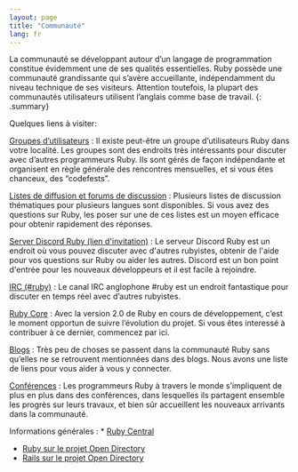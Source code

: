 ```yaml
---
layout: page
title: "Communauté"
lang: fr
---
```


La communauté se développant autour d’un langage de programmation
constitue évidemment une de ses qualités essentielles. Ruby possède une
communauté grandissante qui s’avère accueillante, indépendamment du
niveau technique de ses visiteurs. Attention toutefois, la plupart des
communautés utilisateurs utilisent l’anglais comme base de travail.
{: .summary}

Quelques liens à visiter:

[Groupes d’utilisateurs](user-groups/)
: Il existe peut-être un groupe d’utilisateurs Ruby dans votre localité.
  Les groupes sont des endroits très intéressants pour discuter avec
  d’autres programmeurs Ruby. Ils sont gérés de façon indépendante et
  organisent en règle générale des rencontres mensuelles, et si vous
  êtes chanceux, des “codefests”.

[Listes de diffusion et forums de discussion](mailing-lists/)
: Plusieurs listes de discussion thématiques pour plusieurs langues sont
  disponibles. Si vous avez des questions sur Ruby, les poser sur une de
  ces listes est un moyen efficace pour obtenir rapidement des réponses.

[Server Discord Ruby (lien d'invitation)][ruby-discord]
: Le serveur Discord Ruby est un endroit où vous pouvez discuter avec 
  d'autres rubyistes, obtenir de l'aide pour vos questions sur Ruby ou 
  aider les autres. Discord est un bon point d'entrée pour les nouveaux
  développeurs et il est facile à rejoindre. 

[IRC (#ruby)](irc://irc.freenode.net/ruby)
: Le canal IRC anglophone #ruby est un endroit fantastique pour
  discuter en temps réel avec d’autres rubyistes.

[Ruby Core](ruby-core/)
: Avec la version 2.0 de Ruby en cours de développement, c’est le moment
  opportun de suivre l’évolution du projet. Si vous êtes interessé à
  contribuer à ce dernier, commencez par ici.

[Blogs](weblogs/)
: Très peu de choses se passent dans la communauté Ruby sans qu’elles ne
  se retrouvent mentionnées dans des blogs. Nous avons une liste de
  liens pour vous aider à vous y connecter.

[Conférences](conferences/)
: Les programmeurs Ruby à travers le monde s’impliquent de plus en plus
  dans des conférences, dans lesquelles ils partagent ensemble les
  progrès sur leurs travaux, et bien sûr accueillent les nouveaux
  arrivants dans la communauté.

Informations générales
: * [Ruby Central][ruby-central]
  * [Ruby sur le projet Open Directory][ruby-opendir]
  * [Rails sur le projet Open Directory][rails-opendir]



[ruby-central]: http://rubycentral.org/
[ruby-discord]: https://discord.gg/UyQnKrT
[ruby-opendir]: https://dmoztools.net/Computers/Programming/Languages/Ruby/
[rails-opendir]: https://dmoztools.net/Computers/Programming/Languages/Ruby/Software/Frameworks/Rails/
